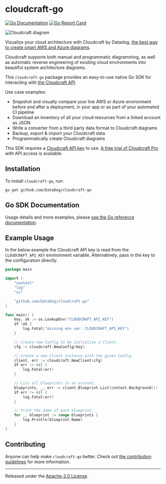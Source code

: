 # cloudcraft-go

[![Go Documentation](http://img.shields.io/badge/godoc-reference-blue.svg?style=flat)](https://pkg.go.dev/github.com/DataDog/cloudcraft-go)
[![Go Report Card](https://goreportcard.com/badge/github.com/DataDog/cloudcraft-go)](https://goreportcard.com/report/github.com/DataDog/cloudcraft-go)

![Cloudcraft diagram](https://static.cloudcraft.co/sdk/cloudcraft-sdk-example-1.svg)

Visualize your cloud architecture with Cloudcraft by Datadog, [the best way to create smart AWS and Azure diagrams](https://www.cloudcraft.co/).

Cloudcraft supports both manual and programmatic diagramming, as well as automatic reverse engineering of existing cloud environments into
beautiful system architecture diagrams.

This `cloudcraft-go` package provides an easy-to-use native Go SDK for interacting with [the Cloudcraft API](https://developers.cloudcraft.co/).

Use case examples:
- Snapshot and visually compare your live AWS or Azure environment before and after a deployment, in your app or as part of your automated CI pipeline
- Download an inventory of all your cloud resources from a linked account as JSON
- Write a converter from a third party data format to Cloudcraft diagrams
- Backup, export & import your Cloudcraft data
- Programmatically create Cloudcraft diagrams

This SDK requires a [Cloudcraft API key](https://developers.cloudcraft.co/#authentication) to use. [A free trial of Cloudcraft Pro](https://www.cloudcraft.co/pricing) with API access is available.

## Installation

To install `cloudcraft-go`, run:

```console
go get github.com/DataDog/cloudcraft-go
```

## Go SDK Documentation

Usage details and more examples, please [see the Go reference documentation](https://godocs.io/github.com/DataDog/cloudcraft-go).

## Example Usage

In the below example the Cloudcraft API key is read from the `CLOUDCRAFT_API_KEY` environment variable. Alternatively, pass in the key to the configuration directly.

```go
package main

import (
	"context"
	"log"
	"os"

	"github.com/DataDog/cloudcraft-go"
)

func main() {
	key, ok := os.LookupEnv("CLOUDCRAFT_API_KEY")
	if !ok {
		log.Fatal("missing env var: CLOUDCRAFT_API_KEY")
	}

	// Create new Config to be initialize a Client.
	cfg := cloudcraft.NewConfig(key)

	// Create a new Client instance with the given Config.
	client, err := cloudcraft.NewClient(cfg)
	if err != nil {
		log.Fatal(err)
	}

	// List all blueprints in an account.
	blueprints, _, err := client.Blueprint.List(context.Background())
	if err != nil {
		log.Fatal(err)
	}

	// Print the name of each blueprint.
	for _, blueprint := range blueprints {
		log.Println(blueprint.Name)
	}
}
```

## Contributing

Anyone can help make `cloudcraft-go` better. Check out [the contribution guidelines](CONTRIBUTING.md) for more information.

---

Released under the [Apache-2.0 License](LICENSE.md).
